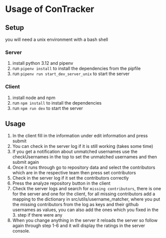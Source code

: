 

# Usage of ConTracker

## Setup

you will need a unix environment with a bash shell

### Server
1. install python 3.12 and pipenv
2. run `pipenv install` to install the dependencies from the pipfile
3. run `pipenv run start_dev_server_unix` to start the server

### Client
1. install node and npm
2. run `npm install` to install the dependencies
3. run `npm run dev` to start the server


## Usage

1. In the client fill in the information under edit information and press submit
2. You can check in the server log if it is still working (takes some time)
3. If you get a notification about unmatched usernames use the checkUsernames in the top to set the unmatched usernames and then submit again
4. Once it runs through go to repository data and select the contributors which are in the respective team then press set contributors
5. Check in the server log if it set the contributors correctly
6. Press the analyze repository button in the client
7. Check the server logs and search for `missing contributors`, there is one for the server and one for the client, for all missing contributors add a mapping to the dictionary in src/utils/username_matcher, where you put the missing contributors from the log as keys and their github usernames as values, you can also add the ones which you fixed in the 3. step if there were any
8. When you change anything in the server it reloads the server so follow again through step 1-6 and it will display the ratings in the server console.
